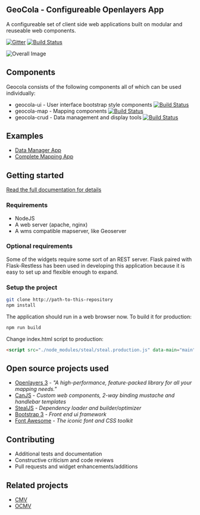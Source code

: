 <!--
@page geocola Home
@group geocola.components Components
@group geocola.providers Providers
@group geocola.types Type Definitions
-->

## GeoCola - Configureable Openlayers App

A configureable set of client side web applications built on modular and reuseable web components.

[![Gitter](https://badges.gitter.im/Join%20Chat.svg)](https://gitter.im/geocola/geocola?utm_source=badge&utm_medium=badge&utm_campaign=pr-badge)   [![Build Status](https://travis-ci.org/geocola/geocola.svg?branch=master)](https://travis-ci.org/geocola/geocola)

![Overall Image](/geocola/docs/static/img/overall-screenshot.png)

## Components

Geocola consists of the following components all of which can be used individually:

 * geocola-ui - User interface bootstrap style components [![Build Status](https://travis-ci.org/geocola/geocola-ui.svg?branch=master)](https://travis-ci.org/geocola/geocola-ui)
 * geocola-map - Mapping components [![Build Status](https://travis-ci.org/geocola/geocola-map.svg?branch=master)](https://travis-ci.org/geocola/geocola-map)
 * geocola-crud - Data management and display tools [![Build Status](https://travis-ci.org/geocola/geocola-crud.svg?branch=master)](https://travis-ci.org/geocola/geocola-crud)

## Examples

 * [Data Manager App](http://geocola.github.io/geocola/index.htmlapp=app/crud/&config=default/default)
 * [Complete Mapping App](http://geocola.github.io/geocola/index.html)

## Getting started

[Read the full documentation for details](http://geocola.github.io/geocola/docs)

### Requirements
* NodeJS
* A web server (apache, nginx)
* A wms compatible mapserver, like Geoserver

### Optional requirements
Some of the widgets require some sort of an REST server. Flask paired with
Flask-Restless has been used in developing this application because it is easy
to set up and flexible enough to expand.

### Setup the project
```bash
git clone http://path-to-this-repository
npm install
```

The application should run in a web browser now. To build it for production:
```bash
npm run build
```

Change index.html script to production:
```html
<script src="./node_modules/steal/steal.production.js" data-main="main"></script>
```

## Open source projects used

* [Openlayers 3](http://openlayers.org/) - *"A high-performance, feature-packed library for all your mapping needs."*
* [CanJS](http://canjs.com/) - *Custom web components, 2-way binding mustache and handlebar templates*
* [StealJS](http://stealjs.com/) - *Dependency loader and builder/optimizer*
* [Bootstrap 3](http://getbootstrap.com/) - *Front end ui framework*
* [Font Awesome](https://fortawesome.github.io/Font-Awesome/) - *The iconic font and CSS toolkit*

## Contributing
* Additional tests and documentation
* Constructive criticism and code reviews
* Pull requests and widget enhancements/additions

## Related projects
 - [CMV](https://github.com/cmv/cmv-app)
 - [OCMV](https://github.com/vojvod/ocmv)
